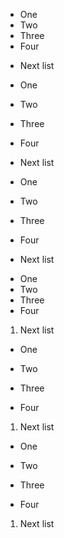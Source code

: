  * One
 * Two
 * Three
 * Four
 + Next list

 * One
 * Two
 * Three

 * Four
 + Next list

 * One
 * Two
 * Three

 * Four

 + Next list
 * One
 * Two
 * Three
 * Four
 1. Next list

 * One
 * Two
 * Three

 * Four
 1. Next list

 * One
 * Two
 * Three

 * Four

 1. Next list
